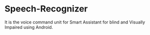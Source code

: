 # Speech-Recognizer

It is the voice command unit for Smart Assistant for blind and Visually Impaired using Android.


